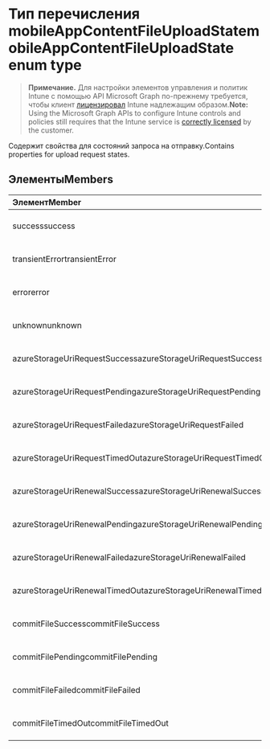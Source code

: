 # <a name="mobileappcontentfileuploadstate-enum-type"></a><span data-ttu-id="1c043-101">Тип перечисления mobileAppContentFileUploadState</span><span class="sxs-lookup"><span data-stu-id="1c043-101">mobileAppContentFileUploadState enum type</span></span>

> <span data-ttu-id="1c043-102">**Примечание.** Для настройки элементов управления и политик Intune с помощью API Microsoft Graph по-прежнему требуется, чтобы клиент [лицензировал](https://go.microsoft.com/fwlink/?linkid=839381) Intune надлежащим образом.</span><span class="sxs-lookup"><span data-stu-id="1c043-102">**Note:** Using the Microsoft Graph APIs to configure Intune controls and policies still requires that the Intune service is [correctly licensed](https://go.microsoft.com/fwlink/?linkid=839381) by the customer.</span></span>

<span data-ttu-id="1c043-103">Содержит свойства для состояний запроса на отправку.</span><span class="sxs-lookup"><span data-stu-id="1c043-103">Contains properties for upload request states.</span></span>
## <a name="members"></a><span data-ttu-id="1c043-104">Элементы</span><span class="sxs-lookup"><span data-stu-id="1c043-104">Members</span></span>
|<span data-ttu-id="1c043-105">Элемент</span><span class="sxs-lookup"><span data-stu-id="1c043-105">Member</span></span>|<span data-ttu-id="1c043-106">Значение</span><span class="sxs-lookup"><span data-stu-id="1c043-106">Value</span></span>|<span data-ttu-id="1c043-107">Описание</span><span class="sxs-lookup"><span data-stu-id="1c043-107">Description</span></span>|
|:---|:---|:---|
|<span data-ttu-id="1c043-108">success</span><span class="sxs-lookup"><span data-stu-id="1c043-108">success</span></span>|<span data-ttu-id="1c043-109">0</span><span class="sxs-lookup"><span data-stu-id="1c043-109">0%</span></span>|<span data-ttu-id="1c043-110">Еще не задокументировано</span><span class="sxs-lookup"><span data-stu-id="1c043-110">Not yet documented</span></span>|
|<span data-ttu-id="1c043-111">transientError</span><span class="sxs-lookup"><span data-stu-id="1c043-111">transientError</span></span>|<span data-ttu-id="1c043-112">1</span><span class="sxs-lookup"><span data-stu-id="1c043-112">-1</span></span>|<span data-ttu-id="1c043-113">Еще не задокументировано</span><span class="sxs-lookup"><span data-stu-id="1c043-113">Not yet documented</span></span>|
|<span data-ttu-id="1c043-114">error</span><span class="sxs-lookup"><span data-stu-id="1c043-114">error</span></span>|<span data-ttu-id="1c043-115">2</span><span class="sxs-lookup"><span data-stu-id="1c043-115">2</span></span>|<span data-ttu-id="1c043-116">Еще не задокументировано</span><span class="sxs-lookup"><span data-stu-id="1c043-116">Not yet documented</span></span>|
|<span data-ttu-id="1c043-117">unknown</span><span class="sxs-lookup"><span data-stu-id="1c043-117">unknown</span></span>|<span data-ttu-id="1c043-118">3</span><span class="sxs-lookup"><span data-stu-id="1c043-118">3</span></span>|<span data-ttu-id="1c043-119">Еще не задокументировано</span><span class="sxs-lookup"><span data-stu-id="1c043-119">Not yet documented</span></span>|
|<span data-ttu-id="1c043-120">azureStorageUriRequestSuccess</span><span class="sxs-lookup"><span data-stu-id="1c043-120">azureStorageUriRequestSuccess</span></span>|<span data-ttu-id="1c043-121">100</span><span class="sxs-lookup"><span data-stu-id="1c043-121">100%</span></span>|<span data-ttu-id="1c043-122">Еще не задокументировано</span><span class="sxs-lookup"><span data-stu-id="1c043-122">Not yet documented</span></span>|
|<span data-ttu-id="1c043-123">azureStorageUriRequestPending</span><span class="sxs-lookup"><span data-stu-id="1c043-123">azureStorageUriRequestPending</span></span>|<span data-ttu-id="1c043-124">101</span><span class="sxs-lookup"><span data-stu-id="1c043-124">10.1</span></span>|<span data-ttu-id="1c043-125">Еще не задокументировано</span><span class="sxs-lookup"><span data-stu-id="1c043-125">Not yet documented</span></span>|
|<span data-ttu-id="1c043-126">azureStorageUriRequestFailed</span><span class="sxs-lookup"><span data-stu-id="1c043-126">azureStorageUriRequestFailed</span></span>|<span data-ttu-id="1c043-127">102</span><span class="sxs-lookup"><span data-stu-id="1c043-127">10.2</span></span>|<span data-ttu-id="1c043-128">Еще не задокументировано</span><span class="sxs-lookup"><span data-stu-id="1c043-128">Not yet documented</span></span>|
|<span data-ttu-id="1c043-129">azureStorageUriRequestTimedOut</span><span class="sxs-lookup"><span data-stu-id="1c043-129">azureStorageUriRequestTimedOut</span></span>|<span data-ttu-id="1c043-130">103</span><span class="sxs-lookup"><span data-stu-id="1c043-130">10.3</span></span>|<span data-ttu-id="1c043-131">Еще не задокументировано</span><span class="sxs-lookup"><span data-stu-id="1c043-131">Not yet documented</span></span>|
|<span data-ttu-id="1c043-132">azureStorageUriRenewalSuccess</span><span class="sxs-lookup"><span data-stu-id="1c043-132">azureStorageUriRenewalSuccess</span></span>|<span data-ttu-id="1c043-133">200</span><span class="sxs-lookup"><span data-stu-id="1c043-133">200 ms</span></span>|<span data-ttu-id="1c043-134">Еще не задокументировано</span><span class="sxs-lookup"><span data-stu-id="1c043-134">Not yet documented</span></span>|
|<span data-ttu-id="1c043-135">azureStorageUriRenewalPending</span><span class="sxs-lookup"><span data-stu-id="1c043-135">azureStorageUriRenewalPending</span></span>|<span data-ttu-id="1c043-136">201</span><span class="sxs-lookup"><span data-stu-id="1c043-136">2:01</span></span>|<span data-ttu-id="1c043-137">Еще не задокументировано</span><span class="sxs-lookup"><span data-stu-id="1c043-137">Not yet documented</span></span>|
|<span data-ttu-id="1c043-138">azureStorageUriRenewalFailed</span><span class="sxs-lookup"><span data-stu-id="1c043-138">azureStorageUriRenewalFailed</span></span>|<span data-ttu-id="1c043-139">202</span><span class="sxs-lookup"><span data-stu-id="1c043-139">202 Accepted</span></span>|<span data-ttu-id="1c043-140">Еще не задокументировано</span><span class="sxs-lookup"><span data-stu-id="1c043-140">Not yet documented</span></span>|
|<span data-ttu-id="1c043-141">azureStorageUriRenewalTimedOut</span><span class="sxs-lookup"><span data-stu-id="1c043-141">azureStorageUriRenewalTimedOut</span></span>|<span data-ttu-id="1c043-142">203</span><span class="sxs-lookup"><span data-stu-id="1c043-142">203</span></span>|<span data-ttu-id="1c043-143">Еще не задокументировано</span><span class="sxs-lookup"><span data-stu-id="1c043-143">Not yet documented</span></span>|
|<span data-ttu-id="1c043-144">commitFileSuccess</span><span class="sxs-lookup"><span data-stu-id="1c043-144">commitFileSuccess</span></span>|<span data-ttu-id="1c043-145">300</span><span class="sxs-lookup"><span data-stu-id="1c043-145">300 rules</span></span>|<span data-ttu-id="1c043-146">Еще не задокументировано</span><span class="sxs-lookup"><span data-stu-id="1c043-146">Not yet documented</span></span>|
|<span data-ttu-id="1c043-147">commitFilePending</span><span class="sxs-lookup"><span data-stu-id="1c043-147">commitFilePending</span></span>|<span data-ttu-id="1c043-148">301</span><span class="sxs-lookup"><span data-stu-id="1c043-148">301</span></span>|<span data-ttu-id="1c043-149">Еще не задокументировано</span><span class="sxs-lookup"><span data-stu-id="1c043-149">Not yet documented</span></span>|
|<span data-ttu-id="1c043-150">commitFileFailed</span><span class="sxs-lookup"><span data-stu-id="1c043-150">commitFileFailed</span></span>|<span data-ttu-id="1c043-151">302</span><span class="sxs-lookup"><span data-stu-id="1c043-151">302 seconds</span></span>|<span data-ttu-id="1c043-152">Еще не задокументировано</span><span class="sxs-lookup"><span data-stu-id="1c043-152">Not yet documented</span></span>|
|<span data-ttu-id="1c043-153">commitFileTimedOut</span><span class="sxs-lookup"><span data-stu-id="1c043-153">commitFileTimedOut</span></span>|<span data-ttu-id="1c043-154">303</span><span class="sxs-lookup"><span data-stu-id="1c043-154">303</span></span>|<span data-ttu-id="1c043-155">Еще не задокументировано</span><span class="sxs-lookup"><span data-stu-id="1c043-155">Not yet documented</span></span>|








